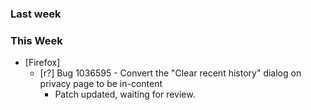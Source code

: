 ### Last week

### This Week

* [Firefox]
  - [r?] Bug 1036595 - Convert the "Clear recent history" dialog on privacy page to be in-content
    * Patch updated, waiting for review.
